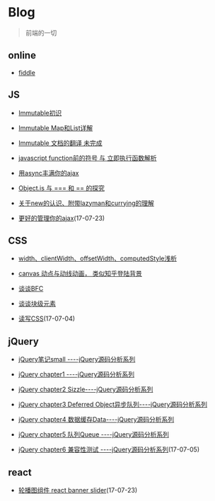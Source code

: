 # Blog

> 前端的一切

## online

* [fiddle](https://jsfiddle.net/user/peaNut93/fiddles/)

## JS

* [Immutable初识](https://github.com/AllFE/blog/issues/1)

* [Immutable Map和List详解](https://github.com/AllFE/blog/issues/2)

* [Immutable 文档的翻译 未完成](https://github.com/zhaozy93/rubbish-things/tree/master/immutable.js)

* [javascript function前的符号 与 立即执行函数解析](https://github.com/AllFE/blog/issues/3)

* [用async丰满你的ajax](https://github.com/AllFE/blog/issues/5)

* [Object.is 与 === 和 == 的探究](https://github.com/AllFE/blog/issues/6)

* [关于new的认识、附带lazyman和currying的理解](https://github.com/zhaozy93/blog/issues/6)

* [更好的管理你的ajax](https://github.com/zhaozy93/blog/issues/14)(17-07-23)

## CSS
* [width、clientWidth、offsetWidth、computedStyle浅析](https://github.com/zhaozy93/blog/issues/1)

* [canvas 动点与动线动画， 类似知乎登陆背景](https://github.com/AllFE/blog/issues/4)

* [谈谈BFC](https://github.com/zhaozy93/blog/issues/8)

* [谈谈块级元素](https://github.com/zhaozy93/blog/issues/9)

* [读写CSS](https://github.com/zhaozy93/blog/issues/11)(17-07-04)

## jQuery
* [jQuery笔记small ----jQuery源码分析系列](https://github.com/zhaozy93/blog/issues/3)

* [jQuery chapter1 ----jQuery源码分析系列](https://github.com/zhaozy93/blog/issues/2)

* [jQuery chapter2 Sizzle----jQuery源码分析系列](https://github.com/zhaozy93/blog/issues/4)

* [jQuery chapter3 Deferred Object异步队列----jQuery源码分析系列](https://github.com/zhaozy93/blog/issues/5)

* [jQuery chapter4 数据缓存Data----jQuery源码分析系列](https://github.com/zhaozy93/blog/issues/7)

* [jQuery chapter5 队列Queue ----jQuery源码分析系列](https://github.com/zhaozy93/blog/issues/10)

* [jQuery chapter6 兼容性测试 ----jQuery源码分析系列](https://github.com/zhaozy93/blog/issues/12)(17-07-05)

## react

* [轮播图组件 react banner slider](https://github.com/zhaozy93/blog/issues/13)(17-07-23)
